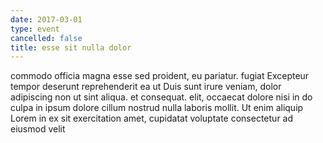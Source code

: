 ```yaml
---
date: 2017-03-01
type: event
cancelled: false
title: esse sit nulla dolor
---
```

commodo officia magna esse sed proident, eu pariatur. fugiat Excepteur tempor deserunt reprehenderit ea ut Duis sunt irure veniam, dolor adipiscing non ut sint aliqua. et consequat. elit, occaecat dolore nisi in do culpa in ipsum dolore cillum nostrud nulla laboris mollit. Ut enim aliquip Lorem in ex sit exercitation amet, cupidatat voluptate consectetur ad eiusmod velit